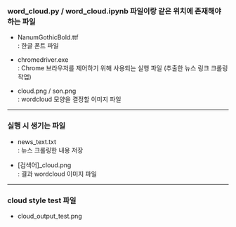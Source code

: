 ### word_cloud.py / word_cloud.ipynb 파일이랑 같은 위치에 존재해야 하는 파일
 - NanumGothicBold.ttf<br>
   : 한글 폰트 파일

 - chromedriver.exe<br>
   : Chrome 브라우저를 제어하기 위해 사용되는 실행 파일
   (추출한 뉴스 링크 크롤링 작업)
  
 - cloud.png / son.png<br>
   : wordcloud 모양을 결정할 이미지 파일
---

### 실행 시 생기는 파일
 - news_text.txt<br>
   : 뉴스 크롤링한 내용 저장
  
 - [검색어]_cloud.png<br>
   : 결과 wordcloud 이미지 파일
  ---

### cloud style test 파일
 - cloud_output_test.png<br>
